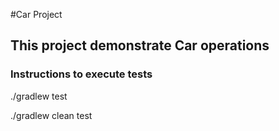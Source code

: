 #Car Project
## This project demonstrate Car operations
### Instructions to execute tests
./gradlew test

./gradlew clean test


